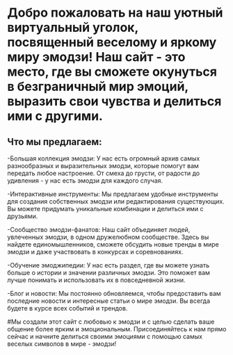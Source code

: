 # Добро пожаловать на наш уютный виртуальный уголок, посвященный веселому и яркому миру эмодзи! Наш сайт - это место, где вы сможете окунуться в безграничный мир эмоций, выразить свои чувства и делиться ими с другими.

## Что мы предлагаем:

-Большая коллекция эмодзи: У нас есть огромный архив самых разнообразных и выразительных эмодзи, которые помогут вам передать любое настроение. От смеха до грусти, от радости до удивления - у нас есть эмодзи для каждого случая.

-Интерактивные инструменты: Мы предлагаем удобные инструменты для создания собственных эмодзи или редактирования существующих. Вы можете придумать уникальные комбинации и делиться ими с друзьями.

-Сообщество эмодзи-фанатов: Наш сайт объединяет людей, увлеченных эмодзи, в одном дружелюбном сообществе. Здесь вы найдете единомышленников, сможете обсудить новые тренды в мире эмодзи и даже участвовать в конкурсах и соревнованиях.

-Обучение эмоджипедии: У нас есть раздел, где вы можете узнать больше о истории и значении различных эмодзи. Это поможет вам лучше понимать и использовать их в повседневной жизни.

-Блог и новости: Мы постоянно обновляемся, чтобы предоставить вам последние новости и интересные статьи о мире эмодзи. Вы всегда будете в курсе всех событий и трендов.

#Мы создали этот сайт с любовью к эмодзи и с целью сделать ваше общение более ярким и эмоциональным. Присоединяйтесь к нам прямо сейчас и начните делиться своими эмоциями с помощью самых веселых символов в мире - эмодзи!
